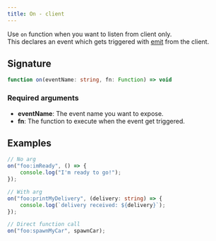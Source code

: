 ```yaml
---
title: On - client
---
```


Use `on` function when you want to listen from client only.\
This declares an event which gets triggered with [emit](/docs/developers/scripting-reference/runtimes/javascript/functions/emit-client) from the client.

## Signature

```ts
function on(eventName: string, fn: Function) => void
```

### Required arguments

- **eventName**: The event name you want to expose.
- **fn**: The function to execute when the event get triggered.

## Examples

```ts
// No arg
on("foo:imReady", () => {
    console.log("I'm ready to go!");
});

// With arg
on("foo:printMyDelivery", (delivery: string) => {
    console.log(`delivery received: ${delivery}`);
});

// Direct function call
on("foo:spawnMyCar", spawnCar);
```
